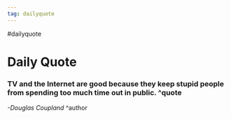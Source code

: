 ```yaml
---
tag: dailyquote
---
```


#dailyquote

# Daily Quote

### TV and the Internet are good because they keep stupid people from spending too much time out in public. ^quote
*-Douglas Coupland* ^author
